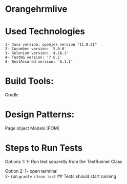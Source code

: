 # Orangehrmlive

# Used Technologies

    1- Java version: openjdk version "11.0.21"
    2- Cucumber version: '5.6.0'
    3- Selenium version: '4.16.1'
    4- TestNG version: '7.6.1'
    5- RestAssured version: '5.1.1'

# Build Tools:
Gradle

# Design Patterns:
Page object Models [POM]

# Steps to Run Tests
Options 1: 
1- Run test separetly from the TestRunner Class

Option 2: 
1- open terminal   
2- run ``` gradle clean test ``` ## Tests should start running
